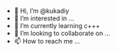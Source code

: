 - 👋 Hi, I’m @kukadiy
- 👀 I’m interested in ...
- 🌱 I’m currently learning c+++
- 💞️ I’m looking to collaborate on ...
- 📫 How to reach me ...

<!---my name is om I am std 9
kukadiy om is a ✨ special ✨ repository because its `README.md` (this file) appears on your GitHub profile.
You can click the Preview link to take a look at your changes.
 i am om --->
